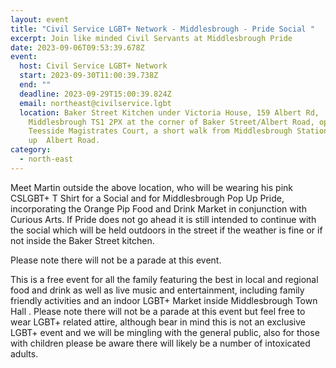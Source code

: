 ```yaml
---
layout: event
title: "Civil Service LGBT+ Network - Middlesbrough - Pride Social "
excerpt: Join like minded Civil Servants at Middlesbrough Pride
date: 2023-09-06T09:53:39.678Z
event:
  host: Civil Service LGBT+ Network
  start: 2023-09-30T11:00:39.738Z
  end: ""
  deadline: 2023-09-29T15:00:39.824Z
  email: northeast@civilservice.lgbt
  location: Baker Street Kitchen under Victoria House, 159 Albert Rd,
    Middlesbrough TS1 2PX at the corner of Baker Street/Albert Road, opposite
    Teesside Magistrates Court, a short walk from Middlesbrough Station
    up  Albert Road.
category:
  - north-east
---
```

Meet Martin outside the above location, who will be wearing his pink CSLGBT+ T Shirt for a Social and for Middlesbrough Pop Up Pride, incorporating the Orange Pip Food and Drink Market in conjunction with Curious Arts.  If Pride does not go ahead it is still intended to continue with the social which will be held outdoors in the street if the weather is fine or if not inside the Baker Street kitchen.

Please note there will not be a parade at this event.  

This is a free event for all the family featuring the best in local and regional food and drink as well as live music and entertainment, including family friendly activities and an indoor LGBT+ Market inside Middlesbrough Town Hall .   Please note there will not be a parade at this event but feel free to wear LGBT+ related attire, although bear in mind this is not an exclusive LGBT+ event and we will be mingling with the general public, also for those with children please be aware there will likely be a number of intoxicated adults.
